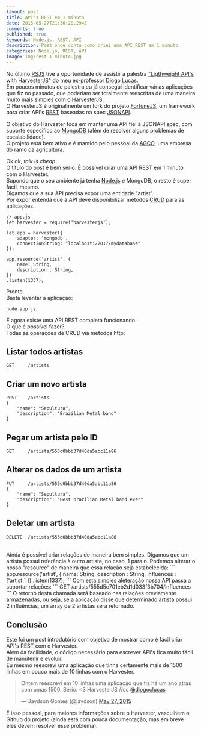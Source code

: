 ```yaml
---
layout: post
title: API's REST em 1 minuto
date: 2015-05-27T21:30:20.294Z
comments: true
published: true
keywords: Node.js, REST, API
description: Post onde conto como criei uma API REST em 1 minuto
categories: Node.js, REST, API
image: img/rest-1-minute.jpg
---
```

No último [RSJS](http://rsjs.org) tive a oportunidade de assistir a palestra ["Ligthweight API's with HarvesterJS"](http://dclucas.github.io/prez-harvesterjs) do meu ex-professor [Diogo Lucas](https://twitter.com/diogoclucas).  
Em poucos minutos de palestra eu já consegui identificar várias aplicações que fiz no passado, que poderiam ser totalmente reescritas de uma maneira muito mais simples com o [HarvesterJS](https://github.com/agco/harvesterjs).  
O HarvesterJS é originalmente um fork do projeto [FortuneJS](http://fortunejs.com/), um framework para criar API's [REST](http://en.wikipedia.org/wiki/Representational_state_transfer) baseadas na spec [JSONAPI](http://jsonapi.org).  

O objetivo do Harvester foca em manter uma API fiel à JSONAPI spec, com suporte específico ao [MongoDB](http://docs.mongodb.org/) (além de resolver alguns problemas de escalabilidade).  
O projeto está bem ativo e é mantido pelo pessoal da [AGCO](http://www.agcocorp.com/), uma empresa do ramo da agricultura.  

Ok ok, _talk is cheap_.  
O título do post é bem sério. É possível criar uma API REST em 1 minuto com o Harvester.  
Supondo que o seu ambiente já tenha [Node.js](http://nodejs.org) e MongoDB, o resto é super fácil, mesmo.  
Digamos que a sua API precisa expor uma entidade "artist".  
Por expor entenda que a API deve disponibilizar métodos [CRUD](http://en.wikipedia.org/wiki/Create,_read,_update_and_delete) para as aplicações.  
```
// app.js
let harvester = require('harvesterjs');

let app = harvester({
	adapter: 'mongodb',
	connectionString: "localhost:27017/mydatabase"
});

app.resource('artist', {
	name: String,
	description : String,
})
.listen(1337);
```  

Pronto.  
Basta levantar a aplicação:  
```
node app.js
``` 
E agora existe uma API REST completa funcionando.  
O que é possível fazer?  
Todas as operações de CRUD via métodos http:  
## Listar todos artistas
```
GET 	/artists
```
## Criar um novo artista
```
POST 	/artists
{
	"name": "Sepultura",
	"description": "Brazilian Metal band"
}
```
## Pegar um artista pelo ID
```
GET 	/artists/555d0bbb37d40da5abc11a86
```
## Alterar os dados de um artista
```
PUT 	/artists/555d0bbb37d40da5abc11a86
{
	"name": "Sepultura",
	"description": "Best brazilian Metal band ever"
}
```
## Deletar um artista
```
DELETE 	/artists/555d0bbb37d40da5abc11a86
```
<br />
Ainda é possível criar relações de maneira bem simples.  
Digamos que um artista possui referência à outro artista, no caso, 1 para n.  
Podemos alterar o nosso "resource" de maneira que essa relação seja estabelecida:  
```
app.resource('artist', {
	name: String,
	description : String,
	influences : ['artist']
})
.listen(1337);
```  
Com esta simples aleteração nossa API passa a suportar relações:  
```
GET  /artists/555d5c701eb2d1d033f3b704/influences
```
O retorno desta chamada será baseado nas relações previamente armazenadas, ou seja, se a aplicação disse que determinado artista possui 2 influências, um array de 2 artistas será retornado.  

## Conclusão
Este foi um post introdutório com objetivo de mostrar como é fácil criar API's REST com o Harvester.  
Além da facilidade, o código necessário para escrever API's fica muito fácil de manutenir e evoluir.  
Eu mesmo reescrevi uma aplicação que tinha certamente mais de 1500 linhas em pouco mais de 10 linhas com o Harvester.  
<blockquote class="twitter-tweet" lang="en"><p lang="pt" dir="ltr">Ontem reescrevi em 10 linhas uma aplicação que fiz há um ano atrás com umas 1500. Sério. &lt;3 HarvesterJS //cc <a href="https://twitter.com/diogoclucas">@diogoclucas</a></p>&mdash; Jaydson Gomes (@jaydson) <a href="https://twitter.com/jaydson/status/603541170426290178">May 27, 2015</a></blockquote>
<script async src="//platform.twitter.com/widgets.js" charset="utf-8"></script>
É isso pessoal, para maiores informações sobre o Harvester, vasculhem o Github do projeto (ainda está com pouca documentação, mas em breve eles devem resolver esse problema).  